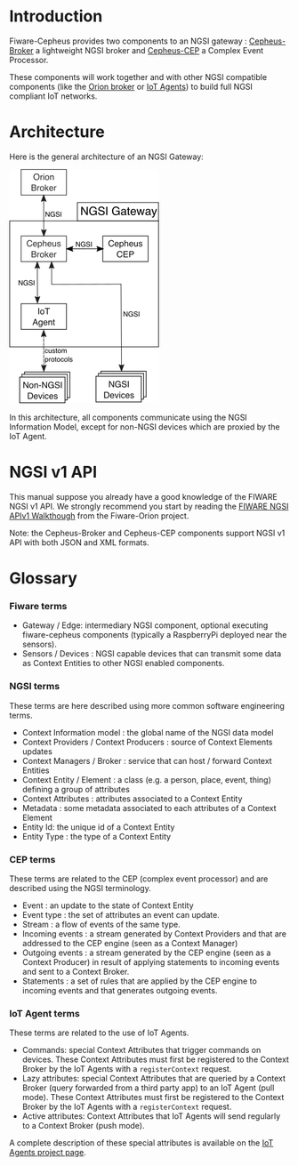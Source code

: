 # Introduction

Fiware-Cepheus provides two components to an NGSI gateway : [Cepheus-Broker](broker/index.md) a lightweight NGSI broker and [Cepheus-CEP](cep/index.md) a Complex Event Processor.

These components will work together and with other NGSI compatible components
(like the [Orion broker](https://github.com/telefonicaid/fiware-orion) or [IoT Agents](https://github.com/telefonicaid/iotagent-node-lib))
to build full NGSI compliant IoT networks.

# Architecture

Here is the general architecture of an NGSI Gateway:

![overview](fig/architecture-overview.png)

In this architecture, all components communicate using the NGSI Information Model,
except for non-NGSI devices which are proxied by the IoT Agent.

# NGSI v1 API

This manual suppose you already have a good knowledge of the FIWARE NGSI v1 API.
We strongly recommend you start by reading the [FIWARE NGSI APIv1 Walkthough](https://fiware-orion.readthedocs.org/en/develop/user/walkthrough_apiv1/index.html) from the Fiware-Orion project.

Note: the Cepheus-Broker and Cepheus-CEP components support NGSI v1 API with both JSON and XML formats.

# Glossary

### Fiware terms

- Gateway / Edge:  intermediary NGSI component, optional executing fiware-cepheus components (typically a RaspberryPi deployed near the sensors).
- Sensors / Devices : NGSI capable devices that can transmit some data as Context Entities to other NGSI enabled components.

### NGSI terms

These terms are here described using more common software engineering terms.

- Context Information model : the global name of the NGSI data model
- Context Providers / Context Producers : source of Context Elements updates
- Context Managers / Broker : service that can host / forward Context Entities
- Context Entity / Element : a class (e.g. a person, place, event, thing) defining a group of attributes
- Context Attributes : attributes associated to a Context Entity
- Metadata : some metadata associated to each attributes of a Context Element
- Entity Id: the unique id of a Context Entity
- Entity Type : the type of a Context Entity

### CEP terms

These terms are related to the CEP (complex event processor) and are described using the NGSI terminology.

- Event : an update to the state of Context Entity
- Event type : the set of attributes an event can update.
- Stream : a flow of events of the same type.
- Incoming events : a stream generated by Context Providers and that are addressed to the CEP engine (seen as a Context Manager)
- Outgoing events : a stream generated by the CEP engine (seen as a Context Producer) in result of applying statements to incoming events and sent to a Context Broker.
- Statements : a set of rules that are applied by the CEP engine to incoming events and that generates outgoing events.

### IoT Agent terms

These terms are related to the use of IoT Agents.

- Commands: special Context Attributes that trigger commands on devices.
  These Context Attributes must first be registered to the Context Broker by the IoT Agents with a `registerContext` request.
- Lazy attributes: special Context Attributes that are queried by a Context Broker (query forwarded from a third party app) to an IoT Agent (pull mode).
  These Context Attributes must first be registered to the Context Broker by the IoT Agents with a `registerContext` request.
- Active attributes: Context Attributes that IoT Agents will send regularly to a Context Broker (push mode).

A complete description of these special attributes is available on the [IoT Agents project page](https://github.com/telefonicaid/iotagent-node-lib).

